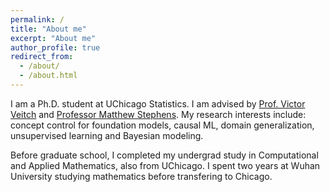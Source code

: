 ```yaml
---
permalink: /
title: "About me"
excerpt: "About me"
author_profile: true
redirect_from: 
  - /about/
  - /about.html
---
```


I am a Ph.D. student at UChicago Statistics. I am advised by [Prof. Victor Veitch](http://victorveitch.com/) and [Professor Matthew Stephens](https://stat.uchicago.edu/people/profile/matthew-stephens/). My research interests include: concept control for foundation models, causal ML, domain generalization, unsupervised learning and Bayesian modeling.

Before graduate school, I completed my undergrad study in Computational and Applied Mathematics, also from UChicago. I spent two years at Wuhan University studying mathematics before transfering to Chicago. 